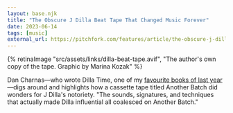 ```yaml
---
layout: base.njk
title: "The Obscure J Dilla Beat Tape That Changed Music Forever"
date: 2023-06-14
tags: [music]
external_url: https://pitchfork.com/features/article/the-obscure-j-dilla-beat-tape-that-changed-music-forever/?ref=daniel.pizza
---
```


{% retinaImage "src/assets/links/dilla-beat-tape.avif", "The author's own copy of the tape. Graphic by Marina Kozak" %}

Dan Charnas—who wrote Dilla Time, one of my [favourite books of last year](/reading)—digs around and highlights how a cassette tape titled Another Batch did wonders for J Dilla's notoriety. "The sounds, signatures, and techniques that actually made Dilla influential all coalesced on Another Batch."